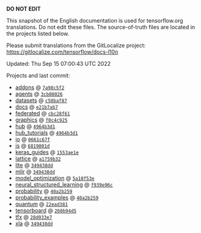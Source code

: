 __DO NOT EDIT__

This snapshot of the English documentation is used for tensorflow.org
translations. Do not edit these files. The source-of-truth files are located in
the projects listed below.

Please submit translations from the GitLocalize project: https://gitlocalize.com/tensorflow/docs-l10n

Updated: Thu Sep 15 07:00:43 UTC 2022

Projects and last commit:

- [addons](https://github.com/tensorflow/addons/tree/master/docs) @ <a href='https://github.com/tensorflow/addons/commit/7a98c5f2f940784b7480d736051be65040ed5fca'><code>7a98c5f2</code></a>
- [agents](https://github.com/tensorflow/agents/tree/master/docs) @ <a href='https://github.com/tensorflow/agents/commit/3cb0802627c4f096408fab3a664d02e235809b33'><code>3cb08026</code></a>
- [datasets](https://github.com/tensorflow/datasets/tree/master/docs) @ <a href='https://github.com/tensorflow/datasets/commit/c58baf872578e27d7bbd1cad203d0493fd29b7c9'><code>c58baf87</code></a>
- [docs](https://github.com/tensorflow/docs/tree/master/site/en) @ <a href='https://github.com/tensorflow/docs/commit/e21b7ab7b25471ae4894116e682669dc5554ac46'><code>e21b7ab7</code></a>
- [federated](https://github.com/tensorflow/federated/tree/main/docs) @ <a href='https://github.com/tensorflow/federated/commit/cbc28f6196c47fb58823c5f6f846de2c730bef24'><code>cbc28f61</code></a>
- [graphics](https://github.com/tensorflow/graphics/tree/master/tensorflow_graphics/g3doc) @ <a href='https://github.com/tensorflow/graphics/commit/f0c4c9256c9b1a6a5337762d763e4910631c65c4'><code>f0c4c925</code></a>
- [hub](https://github.com/tensorflow/hub/tree/master/docs) @ <a href='https://github.com/tensorflow/hub/commit/4964b3d1e96b77170befe05dec527863036e7c23'><code>4964b3d1</code></a>
- [hub_tutorials](https://github.com/tensorflow/hub/tree/master/examples/colab) @ <a href='https://github.com/tensorflow/hub/commit/4964b3d1e96b77170befe05dec527863036e7c23'><code>4964b3d1</code></a>
- [io](https://github.com/tensorflow/io/tree/master/docs) @ <a href='https://github.com/tensorflow/io/commit/0661c67f8e7f9e33aca9179afbadee71dd48171c'><code>0661c67f</code></a>
- [js](https://github.com/tensorflow/tfjs-website/tree/master/docs) @ <a href='https://github.com/tensorflow/tfjs-website/commit/6819001d8e60adcca15455ea965b76ec3ec98025'><code>6819001d</code></a>
- [keras_guides](https://github.com/tensorflow/docs/tree/snapshot-keras/site/en/guide/keras) @ <a href='https://github.com/tensorflow/docs/commit/1553ae1e4a149be71703e2ee60173b3d1e0e8c00'><code>1553ae1e</code></a>
- [lattice](https://github.com/tensorflow/lattice/tree/master/docs) @ <a href='https://github.com/tensorflow/lattice/commit/a1759b3243131cafca37d46b1977362dec8abee3'><code>a1759b32</code></a>
- [lite](https://github.com/tensorflow/tensorflow/tree/master/tensorflow/lite/g3doc) @ <a href='https://github.com/tensorflow/tensorflow/commit/349438ddeae7b03a6c5aaca6e731a998c6f75965'><code>349438dd</code></a>
- [mlir](https://github.com/tensorflow/tensorflow/tree/master/tensorflow/compiler/mlir/g3doc) @ <a href='https://github.com/tensorflow/tensorflow/commit/349438ddeae7b03a6c5aaca6e731a998c6f75965'><code>349438dd</code></a>
- [model_optimization](https://github.com/tensorflow/model-optimization/tree/master/tensorflow_model_optimization/g3doc) @ <a href='https://github.com/tensorflow/model-optimization/commit/5a18f53e85f8c6a54e1c55222d16126549d126fc'><code>5a18f53e</code></a>
- [neural_structured_learning](https://github.com/tensorflow/neural-structured-learning/tree/master/g3doc) @ <a href='https://github.com/tensorflow/neural-structured-learning/commit/f939e96ca723ca00ef47e1d4bfc034e363c46d10'><code>f939e96c</code></a>
- [probability](https://github.com/tensorflow/probability/tree/main/tensorflow_probability/g3doc) @ <a href='https://github.com/tensorflow/probability/commit/40a2b2595c5f2d94a0f3c70cab7a3e53a5c71d45'><code>40a2b259</code></a>
- [probability_examples](https://github.com/tensorflow/probability/tree/main/tensorflow_probability/examples/jupyter_notebooks) @ <a href='https://github.com/tensorflow/probability/commit/40a2b2595c5f2d94a0f3c70cab7a3e53a5c71d45'><code>40a2b259</code></a>
- [quantum](https://github.com/tensorflow/quantum/tree/master/docs) @ <a href='https://github.com/tensorflow/quantum/commit/22ead381acb6446d11b4be17e03d8a57fe59a429'><code>22ead381</code></a>
- [tensorboard](https://github.com/tensorflow/tensorboard/tree/master/docs) @ <a href='https://github.com/tensorflow/tensorboard/commit/260b94d55a64d36d7528ca138abb3d9a76be83ed'><code>260b94d5</code></a>
- [tfx](https://github.com/tensorflow/tfx/tree/master/docs) @ <a href='https://github.com/tensorflow/tfx/commit/28d033e7e7f7258961fd87300701c6553259949e'><code>28d033e7</code></a>
- [xla](https://github.com/tensorflow/tensorflow/tree/master/tensorflow/compiler/xla/g3doc) @ <a href='https://github.com/tensorflow/tensorflow/commit/349438ddeae7b03a6c5aaca6e731a998c6f75965'><code>349438dd</code></a>

